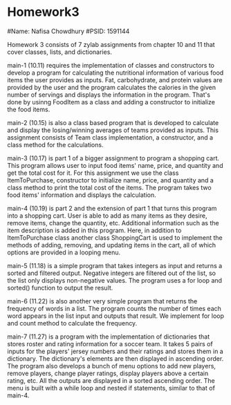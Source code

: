 # Homework3
#Name: Nafisa Chowdhury
#PSID: 1591144

Homework 3 consists of 7 zylab assignments from chapter 10 and 11 that cover classes, lists, and dictionaries. 

main-1 (10.11) requires the implementation of classes and constructors to develop a program for calculating the nutritional information of various food items the user provides as inputs. Fat, carbohydrate, and protein values are provided by the user and the program calculates the calories in the given number of servings and displays the information in the program. That's done by usinng FoodItem as a class and adding a constructor to initialize the food items. 

main-2 (10.15) is also a class based program that is developed to calculate and display the losing/winning averages of teams provided as inputs. This assignment consists of Team class implementation, a constructor, and a class method for the calculations.

main-3 (10.17) is part 1 of a bigger assignment to program a shopping cart. This program allows user to input food items' name, price, and quantity and get the total cost for it. For this assignment we use the class ItemToPurchase, constructor to initialize name, price, and quantity and a class method to print the total cost of the items. The program takes two food items' information and displays the calculation.

main-4 (10.19) is part 2 and the extension of part 1 that turns this program into a shopping cart. User is able to add as many items as they desire, remove items, change the quantity, etc. Additional information such as the item description is added in this program. Here, in addition to ItemToPurchase class another class ShoppingCart is used to implement the methods of adding, removing, and updating items in the cart, all of which options are provided in a looping menu. 

main-5 (11.18) is a simple program that takes integers as input and returns a sorted and filtered output. Negative integers are filtered out of the list, so the list only displays non-negative values. The program uses a for loop and sorted() function to output the result.

main-6 (11.22) is also another very simple program that returns the frequency of words in a list. The program counts the number of times each word appears in the list input and outputs that result. We implement for loop and count method to calculate the frequency.

main-7 (11.27) is a program with the implementation of dictionaries that stores roster and rating information for a soccer team. It takes 5 pairs of inputs for the players' jersey numbers and their ratings and stores them in a dictionary. The dictionary's elements are then displayed in ascending order. The program also develops a bunch of menu options to add new players, remove players, change player ratings, display players above a certain rating, etc. All the outputs are displayed in a sorted ascending order. The menu is built with a while loop and nested if statements, similar to that of main-4.
